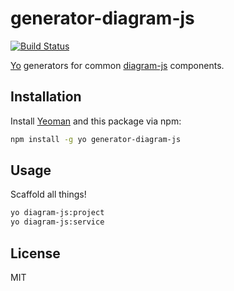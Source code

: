 # generator-diagram-js

[![Build Status][travis-image]][travis-url]

[Yo](https://yeoman.io) generators for common [diagram-js](https://github.com/bpmn-io/diagram-js) components.


## Installation

Install [Yeoman](https://yeoman.io) and this package via npm:

```bash
npm install -g yo generator-diagram-js
```

## Usage

Scaffold all things!

```bash
yo diagram-js:project
yo diagram-js:service
```

## License

MIT


[travis-image]: https://travis-ci.com/bpmn-io/generator-diagram-js.svg?branch=master
[travis-url]: https://travis-ci.com/bpmn-io/generator-diagram-js
